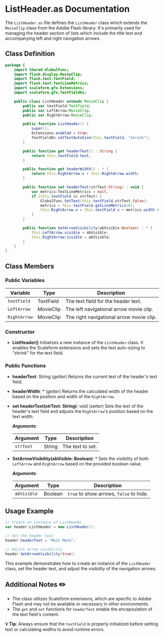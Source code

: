 # ListHeader.as Documentation

The `ListHeader.as` file defines the `ListHeader` class which extends the `MovieClip` class from the Adobe Flash library.
It's primarily used for managing the header section of lists which include the title text and accompanying left and right navigation arrows.

## Class Definition

```actionscript
package {
    import Shared.GlobalFunc;
    import flash.display.MovieClip;
    import flash.text.TextField;
    import flash.text.TextLineMetrics;
    import scaleform.gfx.Extensions;
    import scaleform.gfx.TextFieldEx;

    public class ListHeader extends MovieClip {
        public var textField:TextField;
        public var LeftArrow:MovieClip;
        public var RightArrow:MovieClip;

        public function ListHeader() {
            super();
            Extensions.enabled = true;
            TextFieldEx.setTextAutoSize(this.textField, "shrink");
        }

        public function get headerText() : String {
            return this.textField.text;
        }

        public function get headerWidth() : * {
            return this.RightArrow.x + this.RightArrow.width;
        }

        public function set headerText(strText:String) : void {
            var metrics:TextLineMetrics = null;
            if (this.textField && strText) {
                GlobalFunc.SetText(this.textField,strText,false);
                metrics = this.textField.getLineMetrics(0);
                this.RightArrow.x = this.textField.x + metrics.width + 10;
            }
        }

        public function SetArrowVisibility(abVisible:Boolean) : * {
            this.LeftArrow.visible = abVisible;
            this.RightArrow.visible = abVisible;
        }
    }
}
```

## Class Members

### Public Variables

| Variable     | Type         | Description                  |
| ------------ | ------------ | ---------------------------- |
| `textField`  | TextField    | The text field for the header text. |
| `LeftArrow`  | MovieClip    | The left navigational arrow movie clip. |
| `RightArrow` | MovieClip    | The right navigational arrow movie clip. |

### Constructor

- **ListHeader()**
  Initializes a new instance of the `ListHeader` class. It enables the Scaleform extensions and sets the text auto-sizing to "shrink" for the text field.

### Public Functions

- **headerText**: String (_getter_)
  Returns the current text of the header's text field.

- **headerWidth**: * (_getter_)
  Returns the calculated width of the header based on the position and width of the `RightArrow`.

- **set headerText(strText: String)**: void (_setter_)
  Sets the text of the header's text field and adjusts the `RightArrow`'s position based on the text width.

  _**Arguments**_:

  | Argument | Type   | Description              |
  | -------- | ------ | ------------------------ |
  | `strText`| String | The text to set.         |

- **SetArrowVisibility(abVisible: Boolean)**: *
  Sets the visibility of both `LeftArrow` and `RightArrow` based on the provided boolean value.

  _**Arguments**_:

  | Argument   | Type    | Description                         |
  | ---------- | ------- | ----------------------------------- |
  | `abVisible`| Boolean | `true` to show arrows, `false` to hide. |

## Usage Example

```actionscript
// Create an instance of ListHeader
var header:ListHeader = new ListHeader();

// Set the header text
header.headerText = "Main Menu";

// Adjust arrow visibility
header.SetArrowVisibility(true);
```

This example demonstrates how to create an instance of the `ListHeader` class, set the header text, and adjust the visibility of the navigation arrows.

## Additional Notes ✏️

- The class utilizes Scaleform extensions, which are specific to Adobe Flash and may not be available or necessary in other environments.
- The `get` and `set` functions for `headerText` enable the encapsulation of the text field's content.

**💡 Tip**: Always ensure that the `textField` is properly initialized before setting text or calculating widths to avoid runtime errors.
